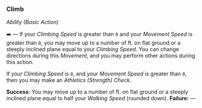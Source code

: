 ### Climb
*Ability (Basic Action)*  

➡️ — If your *Climbing Speed* is greater than `0` and your *Movement Speed* is greater than `0`, you may move up to a number of ft. on flat ground or a steeply inclined plane equal to your *Climbing Speed*. You can change directions during this *Movement*, and you may perform other actions during this action.

If your *Climbing Speed* is `0`, and your *Movement Speed* is greater than `0`, then you may make an *Athletics (Strength) Check*.

**Success:** You may move up to a number of ft. on flat ground or a steeply inclined plane equal to half your *Walking Speed* (rounded down).
**Failure:** —
